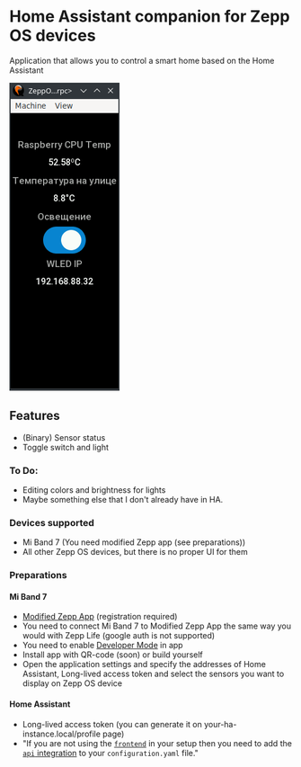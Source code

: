 # Home Assistant companion for Zepp OS devices
Application that allows you to control a smart home based on the Home Assistant

![image](images/1.png)

## Features
- (Binary) Sensor status
- Toggle switch and light

### To Do:
- Editing colors and brightness for lights
- Maybe something else that I don't already have in HA.

### Devices supported
- Mi Band 7 (You need modified Zepp app (see preparations))
- All other Zepp OS devices, but there is no proper UI for them

### Preparations
#### Mi Band 7
- [Modified Zepp App](https://4pda.to/forum/index.php?showtopic=797981&st=15700#entry122653549) (registration required)
- You need to connect Mi Band 7 to Modified Zepp App the same way you would with Zepp Life (google auth is not  supported)
- You need to enable [Developer Mode](https://docs.zepp.com/docs/1.0/guides/tools/zepp-app/) in app
- Install app with QR-code (soon) or build yourself
- Open the application settings and specify the addresses of Home Assistant, Long-lived access token and select the sensors you want to display on Zepp OS device
#### Home Assistant
- Long-lived access token (you can generate it on your-ha-instance.local/profile page)
- "If you are not using the [`frontend`](https://www.home-assistant.io/integrations/frontend/) in your setup then you need to add the [`api` integration](https://www.home-assistant.io/integrations/api/) to your `configuration.yaml` file."